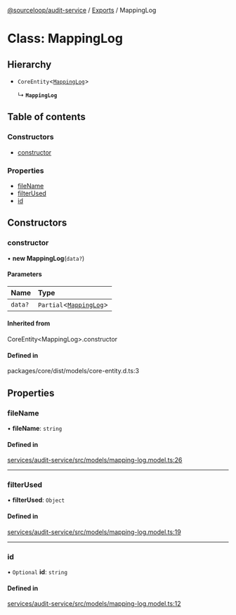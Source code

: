 [@sourceloop/audit-service](../README.md) / [Exports](../modules.md) / MappingLog

# Class: MappingLog

## Hierarchy

- `CoreEntity`<[`MappingLog`](MappingLog.md)\>

  ↳ **`MappingLog`**

## Table of contents

### Constructors

- [constructor](MappingLog.md#constructor)

### Properties

- [fileName](MappingLog.md#filename)
- [filterUsed](MappingLog.md#filterused)
- [id](MappingLog.md#id)

## Constructors

### constructor

• **new MappingLog**(`data?`)

#### Parameters

| Name | Type |
| :------ | :------ |
| `data?` | `Partial`<[`MappingLog`](MappingLog.md)\> |

#### Inherited from

CoreEntity<MappingLog\>.constructor

#### Defined in

packages/core/dist/models/core-entity.d.ts:3

## Properties

### fileName

• **fileName**: `string`

#### Defined in

[services/audit-service/src/models/mapping-log.model.ts:26](https://github.com/sourcefuse/loopback4-microservice-catalog/blob/d35fdb3f0/services/audit-service/src/models/mapping-log.model.ts#L26)

___

### filterUsed

• **filterUsed**: `Object`

#### Defined in

[services/audit-service/src/models/mapping-log.model.ts:19](https://github.com/sourcefuse/loopback4-microservice-catalog/blob/d35fdb3f0/services/audit-service/src/models/mapping-log.model.ts#L19)

___

### id

• `Optional` **id**: `string`

#### Defined in

[services/audit-service/src/models/mapping-log.model.ts:12](https://github.com/sourcefuse/loopback4-microservice-catalog/blob/d35fdb3f0/services/audit-service/src/models/mapping-log.model.ts#L12)
